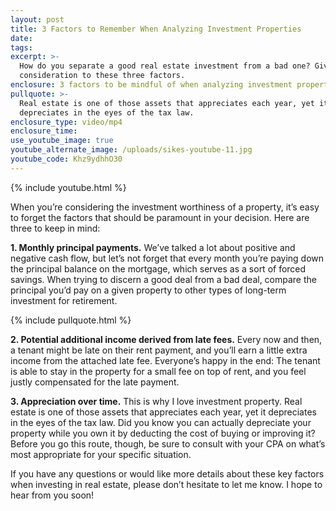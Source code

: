 ```yaml
---
layout: post
title: 3 Factors to Remember When Analyzing Investment Properties
date:
tags:
excerpt: >-
  How do you separate a good real estate investment from a bad one? Give careful
  consideration to these three factors.
enclosure: 3 factors to be mindful of when analyzing investment properties
pullquote: >-
  Real estate is one of those assets that appreciates each year, yet it
  depreciates in the eyes of the tax law.
enclosure_type: video/mp4
enclosure_time:
use_youtube_image: true
youtube_alternate_image: /uploads/sikes-youtube-11.jpg
youtube_code: Khz9ydhhO30
---
```


{% include youtube.html %}

When you’re considering the investment worthiness of a property, it’s easy to forget the factors that should be paramount in your decision. Here are three to keep in mind:&nbsp;

**1\. Monthly principal payments.** We’ve talked a lot about positive and negative cash flow, but let’s not forget that every month you’re paying down the principal balance on the mortgage, which serves as a sort of forced savings. When trying to discern a good deal from a bad deal, compare the principal you’d pay on a given property to other types of long-term investment for retirement.&nbsp;

{% include pullquote.html %}

**2\. Potential additional income derived from late fees.** Every now and then, a tenant might be late on their rent payment, and you’ll earn a little extra income from the attached late fee. Everyone’s happy in the end: The tenant is able to stay in the property for a small fee on top of rent, and you feel justly compensated for the late payment.

**3\. Appreciation over time.** This is why I love investment property. Real estate is one of those assets that appreciates each year, yet it depreciates in the eyes of the tax law. Did you know you can actually depreciate your property while you own it by deducting the cost of buying or improving it? Before you go this route, though, be sure to consult with your CPA on what’s most appropriate for your specific situation.&nbsp;

If you have any questions or would like more details about these key factors when investing in real estate, please don’t hesitate to let me know. I hope to hear from you soon\! &nbsp;&nbsp;